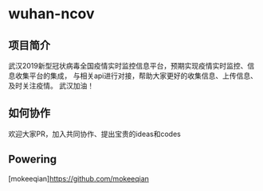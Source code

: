 # wuhan-ncov
## 项目简介
武汉2019新型冠状病毒全国疫情实时监控信息平台，预期实现疫情实时监控、信息收集平台的集成，
与相关api进行对接，帮助大家更好的收集信息、上传信息、及时关注疫情。
武汉加油！
## 如何协作
欢迎大家PR，加入共同协作、提出宝贵的ideas和codes
## Powering
[mokeeqian]https://github.com/mokeeqian